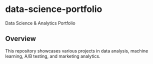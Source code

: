 # data-science-portfolio
Data Science &amp; Analytics Portfolio

## Overview
This repository showcases various projects in data analysis, machine learning, A/B testing, and marketing analytics.
